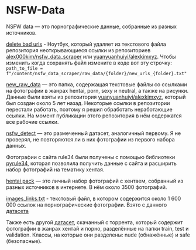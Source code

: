 # NSFW-Data

NSFW data — это порнографические данные, собранные из разных источников.

[delete bad urls](https://github.com/Serfetto/NSFW-Data/blob/main/delete_bad_urls.ipynb) - Ноутбук, который удаляет из текстового файла репозитория неоткрывающиеся ссылки из репозиториев [alex000kim/nsfw_data_scraper](https://github.com/alex000kim/nsfw_data_scraper) или [yuanyuanhuiyi/alexkimxyz](https://github.com/yuanyuanhuiyi/alexkimxyz). Чтобы изменить когда сохранять файл измените в коде вот эту строчку: 
```path_to_file = f"/content/nsfw_data_scraper/raw_data/{folder}/new_urls_{folder}.txt"```

[new_raw_data](https://github.com/Serfetto/nsfw_data/tree/main/new_raw_data) — это папка, содержащая текстовые файлы со ссылками на фотографии в жанрах hentai, porn, sexy и neutral, а также на рисунки. Данные были взяты из репозитория [yuanyuanhuiyi/alexkimxyz](https://github.com/yuanyuanhuiyi/alexkimxyz), который был создан около 5 лет назад. Некоторые ссылки в репозитории перестали работать, поэтому я решил обработать неработающие ссылки. На момент публикации этого репозитория в нём содержатся все рабочие ссылки.

[nsfw_detect](https://huggingface.co/datasets/deepghs/nsfw_detect) — это размеченный датасет, аналогичный первому. Я не проверял, не повторяются ли в них фотографии из первого набора данных.

Фотографии с сайта rule34 были получены с помощью библиотеки [pyrule34](https://github.com/Hypick122/pyrule34), которая позволила получить данные с сайта и расширить набор фотографий на тематику хентая.

[hentai pack](https://drive.google.com/drive/folders/13rMPxoGLIsfq8XNqBh0B7qg2a1mP91Cn?usp=sharing) — это личный набор фотографий с хентаем, собранный из разных источников в интернете. В нём около 3500 фотографий.

[images_links.txt](https://drive.google.com/file/d/1VwqsUvuw11htJ2Dqs5PShg7QGq5a7VLs/view?usp=sharing) - текстовый файл, в котором содержится около 1 600 000 ссылок на порнографические фотографии. Взято с данного [датасета](https://pastebin.com/xb4X99cq)

Также есть другой [датасет](https://archive.org/details/dataset-nude), скачанный с торрента, который содержит фотографии в жанрах хентай и порно, разделённые на папки train, test и validation. Классы, на которые они разделены: nude (обнажённые) и safe (безопасные).
